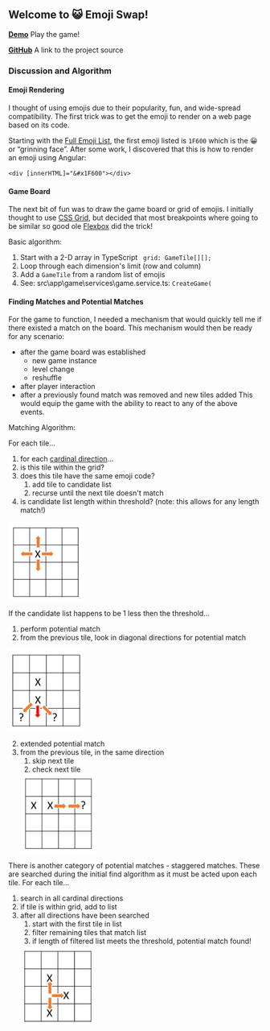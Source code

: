 
## Welcome to 😺 Emoji Swap!

**[Demo](demo-1.0.0/)** Play the game!

**[GitHub](https://github.com/daveteply/emoji-swap)** A link to the project source

### Discussion and Algorithm

#### Emoji Rendering

I thought of using emojis due to their popularity, fun, and wide-spread compatibility. The first trick was to get the emoji to render on a web page based on its code.

Starting with the [Full Emoji List](https://unicode.org/emoji/charts/full-emoji-list.html), the first emoji listed is `1F600` which is the 😀 or “grinning face”. After some work, I discovered that this is how to render an emoji using Angular:

```
<div [innerHTML]="&#x1F600"></div>
```

#### Game Board

The next bit of fun was to draw the game board or grid of emojis. I initially thought to use [CSS Grid](https://developer.mozilla.org/en-US/docs/Web/CSS/CSS_Grid_Layout), but decided that most breakpoints where going to be similar so good ole [Flexbox](https://developer.mozilla.org/en-US/docs/Web/CSS/CSS_Flexible_Box_Layout/Basic_Concepts_of_Flexbox) did the trick!

Basic algorithm:

1. Start with a 2-D array in TypeScript ` grid: GameTile[][];`
2. Loop through each dimension's limit (row and column)
3. Add a `GameTile` from a random list of emojis
4. See: src\app\game\services\game.service.ts: `CreateGame(`

#### Finding Matches and Potential Matches

For the game to function, I needed a mechanism that would quickly tell me if there existed a match on the board.  This mechanism would then be ready for any scenario:
- after the game board was established
  - new game instance
  - level change
  - reshuffle
- after player interaction
- after a previously found match was removed and new tiles added
This would equip the game with the ability to react to any of the above events.

Matching Algorithm:

For each tile...
1. for each [cardinal direction](https://en.wikipedia.org/wiki/Cardinal_direction)...
  1. is this tile within the grid? 
  2. does this tile have the same emoji code?
     1. add tile to candidate list
     1. recurse until the next tile doesn't match
  3. is candidate list length within threshold? (note: this allows for any length match!)
  <img src="images/find-matches.png" alt="find matches diagram" width="150px" />
  
If the candidate list happens to be 1 less then the threshold...
1. perform potential match
  1. from the previous tile, look in diagonal directions for potential match
  <img src="images/potential.png" alt="find potential matches diagram" width="150px" />
  
2. extended potential match
  1. from the previous tile, in the same direction
       1. skip next tile
       2. check next tile
       <img src="images/potential-extended.png" alt="find extended potential matches diagram" width="150px" />

There is another category of potential matches - staggered matches. These are searched during the initial find algorithm as it must be acted upon each tile.
For each tile...
1. search in all cardinal directions
2. if tile is within grid, add to list
3. after all directions have been searched
   1. start with the first tile in list
   2. filter remaining tiles that match list
   3. if length of filtered list meets the threshold, potential match found!
   <img src="images/potential-staggered.png" alt="find staggered potential matches diagram" width="150px" />

<!-- You can use the [editor on GitHub](https://github.com/daveteply/emoji-swap/edit/gh-pages/index.md) to maintain and preview the content for your website in Markdown files.

Whenever you commit to this repository, GitHub Pages will run [Jekyll](https://jekyllrb.com/) to rebuild the pages in your site, from the content in your Markdown files.

### Markdown

Markdown is a lightweight and easy-to-use syntax for styling your writing. It includes conventions for

```markdown
Syntax highlighted code block

# Header 1

## Header 2

### Header 3

- Bulleted
- List

1. Numbered
2. List

**Bold** and _Italic_ and `Code` text

[Link](url) and ![Image](src)
```

For more details see [GitHub Flavored Markdown](https://guides.github.com/features/mastering-markdown/).

### Jekyll Themes

Your Pages site will use the layout and styles from the Jekyll theme you have selected in your [repository settings](https://github.com/daveteply/emoji-swap/settings). The name of this theme is saved in the Jekyll `_config.yml` configuration file.

### Support or Contact

Having trouble with Pages? Check out our [documentation](https://docs.github.com/categories/github-pages-basics/) or [contact support](https://github.com/contact) and we’ll help you sort it out. -->

